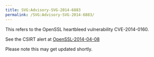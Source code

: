 ```yaml
---
title: SVG:Advisory-SVG-2014-6883
permalink: /SVG:Advisory-SVG-2014-6883/
---
```


This refers to the OpenSSL heartbleed vulnerability CVE-2014-0160.

See the CSIRT alert at
[OpenSSL-2014-04-08](/EGI_CSIRT:Alerts/OpenSSL-2014-04-08 "wikilink")

Please note this may get updated shortly.